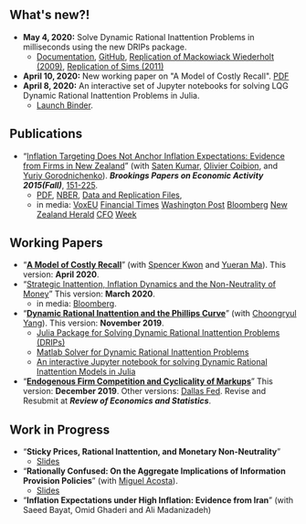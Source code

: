 ## What's new?!
* **May 4, 2020:** Solve Dynamic Rational Inattention Problems in milliseconds using the new DRIPs package.<br />
	* [Documentation](http://afrouzi.github.io/DRIPs.jl/dev/),
	[GitHub](http://github.com/afrouzi/DRIPs.jl),
	[Replication of Mackowiack Wiederholt (2009)](https://afrouzi.github.io/DRIPs.jl/dev/examples/ex3_mw2009/ex3_Mackowiak_Wiederholt_2009/),
	[Replication of Sims (2011)](https://afrouzi.github.io/DRIPs.jl/dev/examples/ex4_sims2011/ex4_Sims_2011/)<br />
* **April 10, 2020:** New working paper on "A Model of Costly Recall". [PDF](http://www.afrouzi.com/akm_memory.pdf) <br />
* **April 8, 2020:** An interactive set of Jupyter notebooks for solving  LQG Dynamic Rational Inattention Problems in Julia. 
	* [Launch Binder](https://mybinder.org/v2/gh/afrouzi/DRIPs.jl/binder?filepath=examples).

## Publications

* “[Inflation Targeting Does Not Anchor Inflation Expectations: Evidence from Firms in New Zealand](http://www.brookings.edu/~/media/projects/bpea/fall-2015/pdfkumartextfallbpea.pdf)” 
(with [Saten Kumar](http://www.aut.ac.nz/profiles/saten-kumar), [Olivier Coibion](https://sites.google.com/site/ocoibion/), and [Yuriy Gorodnichenko](http://eml.berkeley.edu/~ygorodni/)). ***Brookings Papers on Economic Activity 2015(Fall)***, [151-225](http://www.brookings.edu/~/media/projects/bpea/fall-2015/pdfkumartextfallbpea.pdf). <br />
	* [PDF](https://docs.google.com/viewer?a=v&pid=sites&srcid=ZGVmYXVsdGRvbWFpbnxoYWZyb3V6aWt8Z3g6NjI3MTAwMDgzYjViNzY3ZA),
	  [NBER](http://www.nber.org/papers/w21814),
	  [Data and Replication Files](http://www.afrouzi.com/KACG_replication_files.zip),
	* in media: [VoxEU](http://www.voxeu.org/article/inflation-targeting-and-expectations)
				[Financial Times](http://www.ft.com/fastft/390171/inflation-targeting)
				[Washington Post](http://www.washingtonpost.com/news/wonkblog/wp/2015/09/10/people-like-puppies-and-its-a-big-problem-for-the-economy/)
				[Bloomberg](http://www.bloomberg.com/news/articles/2015-09-10/this-new-study-questions-a-key-assumption-central-bankers-make-about-themselves)
				[New Zealand Herald](http://m.nzherald.co.nz/business/news/article.cfm?c_id=3&objectid=11511461)
				[CFO](http://ww2.cfo.com/forecasting/2015/09/study-questions-success-inflation-targeting/)
				[Week](http://theweek.com/speedreads/576720/americans-know-nothing-about-money-because-theyre-busy-googling-puppies)

## Working Papers

* “[**A Model of Costly Recall**](http://www.afrouzi.com/akm_memory.pdf)”  (with [Spencer Kwon](https://www.hbs.edu/faculty/Pages/profile.aspx?facId=1069369) and [Yueran Ma](https://voices.uchicago.edu/yueranma/)). This version: **April 2020**. <br />
* “[Strategic Inattention, Inflation Dynamics and the Non-Neutrality of Money](http://www.afrouzi.com/strategic_inattention.pdf)”  This version: **March 2020**.<br />
	* in media: [Bloomberg](https://www.bloomberg.com/view/articles/2018-05-01/economics-grapples-what-causes-recessions).<br />
* “[**Dynamic Rational Inattention and the Phillips Curve**](http://www.afrouzi.com/dynamic_inattention.pdf)” (with [Choongryul Yang](https://choongryulyang.github.io/)). This version: **November 2019**. <br />
	* [Julia Package for Solving Dynamic Rational Inattention Problems (DRIPs)](http://github.com/afrouzi/DRIPs.jl) <br />
	* [Matlab Solver for Dynamic Rational Inattention Problems](https://github.com/choongryulyang/dynamic_multivariate_RI) <br />
	* [An interactive Jupyter notebook for solving Dynamic Rational Inattention Models in Julia](https://mybinder.org/v2/gh/afrouzi/DRIPs.jl/binder?filepath=examples) <br />
* “[**Endogenous Firm Competition and Cyclicality of Markups**](https://docs.google.com/viewer?a=v&pid=sites&srcid=ZGVmYXVsdGRvbWFpbnxoYWZyb3V6aWt8Z3g6MzZkMmU1Y2FlZDI3YmFjZg)” This version: **December 2019**. Other versions: [Dallas Fed](http://www.dallasfed.org/assets/documents/institute/wpapers/2016/0265.pdf). Revise and Resubmit at ***Review of Economics and Statistics***.

## Work in Progress
* “**Sticky Prices, Rational Inattention, and Monetary Non-Neutrality**” 
	* [Slides](http://www.afrouzi.com/calvo_ri_presented.pdf)
* “**Rationally Confused: On the Aggregate Implications of Information Provision Policies**” (with [Miguel Acosta](https://sites.google.com/view/miguelacosta/)). 
	* [Slides](http://www.afrouzi.com/confusion_presented.pdf)
* “**Inflation Expectations under High Inflation: Evidence from Iran**” (with Saeed Bayat, Omid Ghaderi and Ali Madanizadeh)